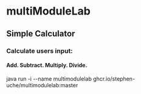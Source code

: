 # multiModuleLab

## Simple Calculator

### Calculate users input:
   
#### Add. Subtract. Multiply. Divide.

java run -i --name multimodulelab ghcr.io/stephen-uche/multimodulelab:master



